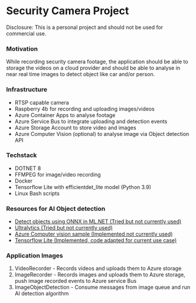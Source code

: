 
# Security Camera Project

Disclosure: This is a personal project and should not be used for commercial use.

### Motivation
While recording security camera footage, the application should be able to storage the videos on a cloud provider and should be able to analyse in near real time images to detect object like car and/or person.


### Infrastructure
* RTSP capable camera
* Raspberry 4b for recording and uploading images/videos
* Azure Container Apps to analyse footage
* Azure Service Bus to integrate uploading and detection events
* Azure Storage Account to store video and images
* Azure Computer Vision (optional) to analyse image via Object detection API

### Techstack
* DOTNET 8
* FFMPEG for image/video recording 
* Docker
* Tensorflow Lite with efficientdet_lite model (Python 3.9)
* Linux Bash scripts

### Resources for AI Object detection
* [Detect objects using ONNX in ML.NET (Tried but not currently used)](https://learn.microsoft.com/en-us/dotnet/machine-learning/tutorials/object-detection-onnx)
* [Ultralytics (Tried but not currently used)](https://docs.ultralytics.com/quickstart/#__tabbed_2_3)
* [Azure Computer vision sample (Implemented not currently used)](https://github.com/Azure/azure-sdk-for-net/blob/main/sdk/vision/Azure.AI.Vision.ImageAnalysis/samples/Sample04_Objects.md)
* [Tensorflow Lite (Implemented, code adapted for current use case)](https://github.com/tensorflow/examples/tree/master/lite/examples/object_detection/raspberry_pi)


### Application Images 
1. VideoRecorder - Records videos and uploads them to Azure storage
1. ImageRecorder - Records images and uploads them to Azure storage, push image recorded events to Azure service Bus
1. ImageObjectDetection - Consume messages from image queue and run AI detection algorithm
